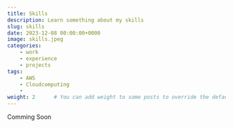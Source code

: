 ```yaml
---
title: Skills
description: Learn something about my skills
slug: skills
date: 2023-12-08 00:00:00+0000
image: skills.jpeg
categories:
    - work
    - experience
    - projects
tags:
    - AWS
    - Cloudcomputing
    - 
weight: 2      # You can add weight to some posts to override the default sorting (date descending)
---
```

Comming Soon